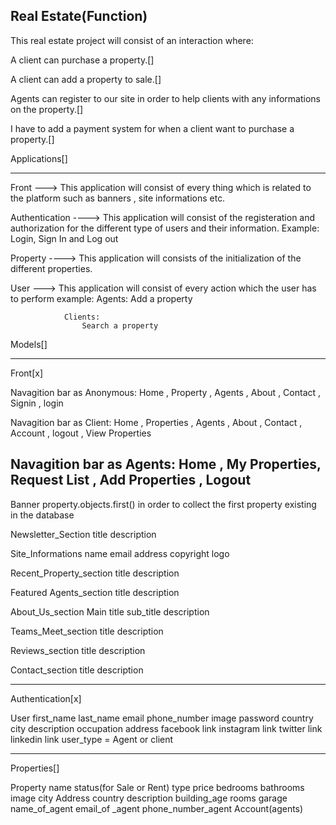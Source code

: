 Real Estate(Function)
---------------------

This real estate project will consist of an interaction where:

A client can purchase a property.[]

A client can add a property to sale.[]

Agents can register to our site in order to help clients with any informations on the property.[]

I have to add a payment system for when a client want to purchase a property.[]


Applications[]
****************

Front ---> This application will consist of every thing which is related to the platform 
            such as banners , site informations etc.

Authentication ----> This application will consist of the registeration and authorization for the 
                    different type of users and their information.
                    Example: 
                        Login, Sign In and Log out 

Property ----> This application will consists of the initialization of the different properties.

User ---> This application will consist of every action which the user has to perform 
            example: 
                Agents: 
                    Add a property

                Clients: 
                    Search a property



Models[]
*********

Front[x]

Navagition bar as Anonymous: Home , Property , Agents , About , Contact  , Signin  , login 

Navagition bar as Client: Home , Properties , Agents , About , Contact , Account , logout , View Properties 

Navagition bar as Agents: Home , My Properties,  Request List , Add Properties , Logout
--------------------


Banner 
    property.objects.first() in order to collect the first property existing in the database
    

Newsletter_Section
    title
    description

Site_Informations
    name
    email
    address
    copyright
    logo

Recent_Property_section
    title 
    description

Featured Agents_section
    title 
    description

About_Us_section 
    Main title
    sub_title
    description

Teams_Meet_section
    title
    description

Reviews_section
    title
    description

Contact_section
    title
    description

------------------------------------------

Authentication[x]


User
    first_name
    last_name
    email
    phone_number
    image
    password
    country
    city
    description
    occupation
    address
    facebook link
    instagram link
    twitter link
    linkedin link
    user_type = Agent or client

-------------------------------------------------

Properties[]

Property
    name
    status(for Sale or Rent)
    type
    price
    bedrooms
    bathrooms
    image
    city
    Address 
    country
    description
    building_age
    rooms
    garage
    name_of_agent
    email_of _agent
    phone_number_agent
    Account(agents)






























